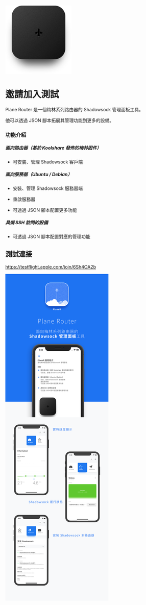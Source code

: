 ![imageRouter](./README/imageRouter.png)



# 邀請加入測試

Plane Router 是一個梅林系列路由器的 Shadowsock 管理面板工具。

他可以透過 JSON 腳本拓展其管理功能到更多的設備。



### 功能介紹

##### 面向路由器（基於 Koolshare 發佈的梅林固件）

* 可安裝、管理 Shadowsock 客戶端



##### 面向服務器（Ubuntu / Debian）

* 安裝、管理 Shadowsock 服務器端

* 重啟服務器
* 可透過 JSON 腳本配置更多功能



##### 具備 SSH 訪問的設備

* 可透過 JSON 腳本配置對應的管理功能



## 測試連接

https://testflight.apple.com/join/6Sh4OA2b



![welcome](./README/welcome.png)